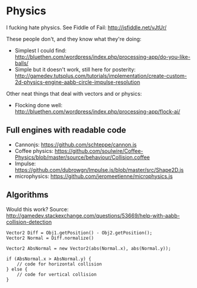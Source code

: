 # Physics

I fucking hate physics. See Fiddle of Fail: http://jsfiddle.net/vJtUr/

These people don't, and they know what they're doing:
* Simplest I could find: http://bluethen.com/wordpress/index.php/processing-app/do-you-like-balls/
* Simple but it doesn't work, still here for posterity: http://gamedev.tutsplus.com/tutorials/implementation/create-custom-2d-physics-engine-aabb-circle-impulse-resolution

Other neat things that deal with vectors and or physics:
* Flocking done well: http://bluethen.com/wordpress/index.php/processing-app/flock-ai/

## Full engines with readable code

* Cannonjs: https://github.com/schteppe/cannon.js
* Coffee physics: https://github.com/soulwire/Coffee-Physics/blob/master/source/behaviour/Collision.coffee
* Impulse: https://github.com/dubrowgn/Impulse.js/blob/master/src/Shape2D.js
* microphysics: https://github.com/jeromeetienne/microphysics.js

## Algorithms

Would this work? Source: http://gamedev.stackexchange.com/questions/53669/help-with-aabb-collision-detection

	Vector2 Diff = Obj1.getPosition() - Obj2.getPosition();
	Vector2 Normal = Diff.normalize()

	Vector2 AbsNormal = new Vector2(abs(Normal.x), abs(Normal.y));

	if (AbsNormal.x > AbsNormal.y) {
		// code for horizontal collision
	} else {
		// code for vertical collision
	}